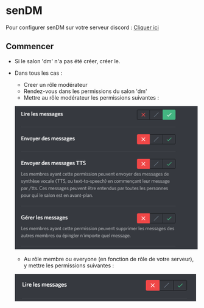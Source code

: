 # senDM

Pour configurer senDM sur votre serveur discord : [Cliquer ici](https://discord.com/oauth2/authorize?client_id=753276888859934792&permissions=8&scope=bot)

## Commencer

* Si le salon 'dm' n'a pas été créer, créer le.
* Dans tous les cas :
  * Creer un rôle modérateur
  * Rendez-vous dans les permissions du salon 'dm'
  * Mettre au rôle modérateur les permissions suivantes :
  
  ![Permissions Modérateurs](/Mod.png)
  
  * Au rôle membre ou everyone (en fonction de rôle de votre serveur), y mettre les permissions suivantes :
 
  ![Permissions Membres/Everyone](/Mem.png)
